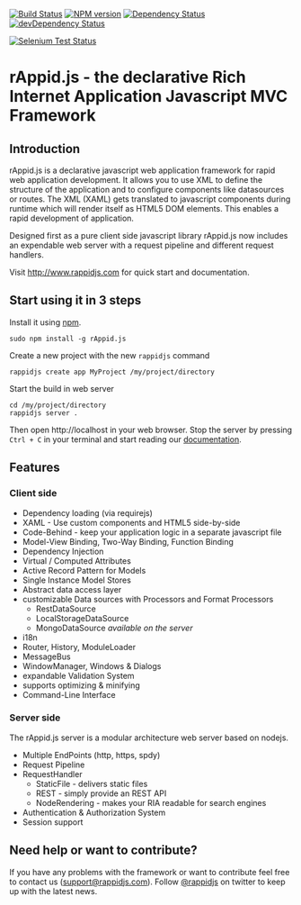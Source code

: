 [![Build Status](https://travis-ci.org/rappid/rAppid.js.png?branch=dev)](https://travis-ci.org/rappid/rAppid.js)
[![NPM version](https://badge.fury.io/js/rAppid.js.png)](http://badge.fury.io/js/rAppid.js)
[![Dependency Status](https://david-dm.org/rappid/rAppid.js.png)](https://david-dm.org/rappid/rAppid.js)
[![devDependency Status](https://david-dm.org/rappid/rAppid.js/dev-status.png)](https://david-dm.org/rappid/rAppid.js#info=devDependencies)

[![Selenium Test Status](https://saucelabs.com/browser-matrix/rappidjs.svg)](https://saucelabs.com/u/rappidjs)


# rAppid.js - the declarative Rich Internet Application Javascript MVC Framework
## Introduction

rAppid.js is a declarative javascript web application framework for rapid web application development. It allows you to use XML to define the structure of the application and to configure components like datasources or routes. The XML (XAML) gets translated to javascript components during runtime which will render itself as HTML5 DOM elements. This enables a rapid development of application.

Designed first as a pure client side javascript library rAppid.js now includes an expendable web server with a request pipeline and different request handlers.

Visit http://www.rappidjs.com for quick start and documentation.

## Start using it in 3 steps

Install it using [npm](https://npmjs.org/).

```
sudo npm install -g rAppid.js
```

Create a new project with the new `rappidjs` command

```
rappidjs create app MyProject /my/project/directory
```

Start the build in web server
```
cd /my/project/directory
rappidjs server .
```

Then open http://localhost in your web browser.
Stop the server by pressing `Ctrl + C` in your terminal and start reading our [documentation](http://wiki.rappidjs.com).


## Features

### Client side

* Dependency loading (via requirejs)
* XAML - Use custom components and HTML5 side-by-side
* Code-Behind - keep your application logic in a separate javascript file
* Model-View Binding, Two-Way Binding, Function Binding
* Dependency Injection
* Virtual / Computed Attributes
* Active Record Pattern for Models
* Single Instance Model Stores
* Abstract data access layer
* customizable Data sources with Processors and Format Processors
    * RestDataSource
    * LocalStorageDataSource
    * MongoDataSource *available on the server*
* i18n
* Router, History, ModuleLoader
* MessageBus
* WindowManager, Windows & Dialogs
* expandable Validation System
* supports optimizing & minifying
* Command-Line Interface

### Server side

The rAppid.js server is a modular architecture web server based on nodejs.

* Multiple EndPoints (http, https, spdy)
* Request Pipeline
* RequestHandler
    * StaticFile - delivers static files
    * REST - simply provide an REST API
    * NodeRendering - makes your RIA readable for search engines
* Authentication & Authorization System
* Session support

## Need help or want to contribute?

If you have any problems with the framework or want to contribute feel free to contact us (support@rappidjs.com).
Follow [@rappidjs](https://twitter.com/rappidjs) on twitter to keep up with the latest news.


